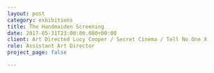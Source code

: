 ```yaml
---
layout: post
category: exhibitions
title: The Handmaiden Screening
date: 2017-05-31T23:00:00.000+00:00
client: Art Directed Lucy Cooper / Secret Cinema / Tell No One X
role: Assistant Art Director
project_page: false

---
```

